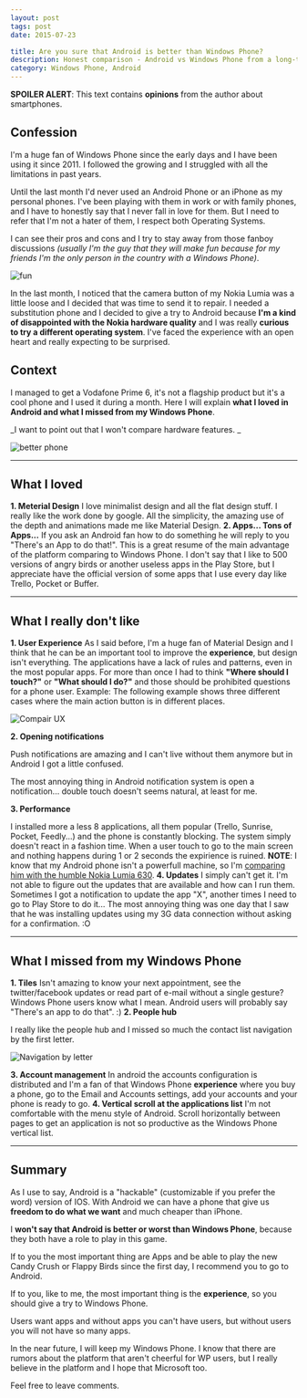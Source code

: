 ```yaml
---
layout: post
tags: post
date: 2015-07-23

title: Are you sure that Android is better than Windows Phone?
description: Honest comparison - Android vs Windows Phone from a long-time WP user's perspective after switching for one month testing period.
category: Windows Phone, Android
---
```


**SPOILER ALERT**: This text contains **opinions** from the author about smartphones.

## Confession

I'm a huge fan of Windows Phone since the early days and I have been using it since 2011.
I followed the growing and I struggled with all the limitations in past years.

Until the last month I'd never used an Android Phone or an iPhone as my personal phones.
I've been playing with them in work or with family phones, and I have to honestly say that I never fall in love for them.
But I need to refer that I'm not a hater of them, I respect both Operating Systems.

I can see their pros and cons and I try to stay away from those fanboy discussions _(usually I'm the guy that they will make fun because for my friends I'm the only person in the country with a Windows Phone)_.

![fun](/images/are-you-sure-that-android-is-better-than-windows-phone-fun.jpg)

In the last month, I noticed that the camera button of my Nokia Lumia was a little loose and I decided that was time to send it to repair.
I needed a substitution phone and I decided to give a try to Android because **I'm a kind of disappointed with the Nokia hardware quality** and I was really **curious to try a different operating system**.
I've faced the experience with an open heart and really expecting to be surprised.

## Context

I managed to get a Vodafone Prime 6, it's not a flagship product but it's a cool phone and I used it during a month.
Here I will explain **what I loved in Android and what I missed from my Windows Phone**.

_I want to point out that I won't compare hardware features. _

![better phone](/images/are-you-sure-that-android-is-better-than-windows-phone-oh-you-have-an-android-phone-tell-me-again-how-much-better-than-an-iphone-it-is.jpg)

---

## What I loved

**1. Meterial Design**
I love minimalist design and all the flat design stuff. I really like the work done by google. All the simplicity, the amazing use of the depth and animations made me like Material Design.
**2. Apps... Tons of Apps...**
If you ask an Android fan how to do something he will reply to you "There's an App to do that!". This is a great resume of the main advantage of the platform comparing to Windows Phone.
I don't say that I like to 500 versions of angry birds or another useless apps in the Play Store, but I appreciate have the official version of some apps that I use every day like Trello, Pocket or Buffer.

---

## What I really don't like

**1. User Experience**
As I said before, I'm a huge fan of Material Design and I think that he can be an important tool to improve the **experience**, but design isn't everything.
The applications have a lack of rules and patterns, even in the most popular apps.
For more than once I had to think **"Where should I touch?"** or **"What should I do?"** and those should be prohibited questions for a phone user.
Example: The following example shows three different cases where the main action button is in different places.

![Compair UX](/images/are-you-sure-that-android-is-better-than-windows-phone-ux.png)
  

**2. Opening notifications**

Push notifications are amazing and I can't live without them anymore but in Android I got a little confused.

The most annoying thing in Android notification system is open a notification... double touch doesn't seems natural, at least for me.

**3. Performance**

I installed more a less 8 applications, all them popular (Trello, Sunrise, Pocket, Feedly...) and the phone is constantly blocking.
The system simply doesn't react in a fashion time.
When a user touch to go to the main screen and nothing happens during 1 or 2 seconds the expirience is ruined.
**NOTE**: I know that my Android phone isn't a powerfull machine, so I'm [comparing him with the humble Nokia Lumia 630](https://phonesdata.com/pt/smartphones/vodafone/smart-prime-6-3246/lumia-630-2121/).
**4. Updates**
I simply can't get it. I'm not able to figure out the updates that are available and how can I run them.
Sometimes I got a notification to update the app "X", another times I need to go to Play Store to do it...
The most annoying thing was one day that I saw that he was installing updates using my 3G data connection without asking for a confirmation. :O

---

## What I missed from my Windows Phone

**1. Tiles**
Isn't amazing to know your next appointment, see the twitter/facebook updates or read part of e-mail without a single gesture?
Windows Phone users know what I mean. Android users will probably say "There's an app to do that". :)
**2. People hub**

I really like the people hub and I missed so much the contact list navigation by the first letter.

![Navigation by letter](/images/are-you-sure-that-android-is-better-than-windows-phone-wp-filter-contacts.png)

**3. Account management**
In android the accounts configuration is distributed and I'm a fan of that Windows Phone **experience** where you buy a phone, go to the Email and Accounts settings, add your accounts and your phone is ready to go.
**4. Vertical scroll at the applications list**
I'm not comfortable with the menu style of Android. Scroll horizontally between pages to get an application is not so productive as the Windows Phone vertical list.

---

## Summary

As I use to say, Android is a "hackable" (customizable if you prefer the word) version of IOS. With Android we can have a phone that give us **freedom to do what we want** and much cheaper than iPhone.

I **won't say that Android is better or worst than Windows Phone**, because they both have a role to play in this game.

If to you the most important thing are Apps and be able to play the new Candy Crush or Flappy Birds since the first day, I recommend you to go to Android.

If to you, like to me, the most important thing is the **experience**, so you should give a try to Windows Phone.

Users want apps and without apps you can't have users, but without users you will not have so many apps.

In the near future, I will keep my Windows Phone. I know that there are rumors about the platform that aren't cheerful for WP users, but I really believe in the platform and I hope that Microsoft too.

Feel free to leave comments.
